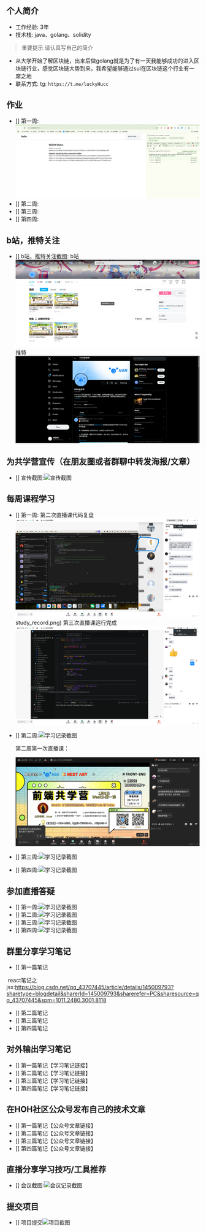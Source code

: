 ## 个人简介
- 工作经验: 3年
- 技术栈: java、golang、solidity
> 重要提示 请认真写自己的简介
- 从大学开始了解区块链，出来后做golang就是为了有一天我能够成功的进入区块链行业，感觉区块链大势到来，我希望能够通过sui在区块链这个行业有一席之地
- 联系方式: tg: `https://t.me/luckyHucc`



## 作业
- [] 第一周:
![运行成功截图](./images/one_week_ok.png)
- [] 第二周:
- [] 第三周:
- [] 第四周:



## b站，推特关注

- [] b站，推特关注截图: 
b站![b站关注](./images/bilibili.png)
推特![twiter关注](./images/twiter.png)


## 为共学营宣传（在朋友圈或者群聊中转发海报/文章）

- [] 宣传截图:![宣传截图](./images/你的图片地址)

## 每周课程学习

- [] 第一周:
  第二次直播课代码复盘![two_live_record](./images/two_live.png)study_record.png)
  第三次直播课运行完成![three_record](./images/three_live.png)

- [] 第二周:![学习记录截图](./images/你的图片地址)

  第二周第一次直播课：

  ![two_week_one_live](.\images\two_week_one_live.png)

- [] 第三周:![学习记录截图](./images/你的图片地址)

- [] 第四周:![学习记录截图](./images/你的图片地址)

## 参加直播答疑

- [] 第一周:![学习记录截图](./images/你的图片地址)
- [] 第二周:![学习记录截图](./images/你的图片地址)
- [] 第三周:![学习记录截图](./images/你的图片地址)
- [] 第四周:![学习记录截图](./images/你的图片地址)

## 群里分享学习笔记

- [] 第一篇笔记

​	react笔记之jsx:https://blog.csdn.net/qq_43707445/article/details/145009793?sharetype=blogdetail&sharerId=145009793&sharerefer=PC&sharesource=qq_43707445&spm=1011.2480.3001.8118

- [] 第二篇笔记
- [] 第三篇笔记
- [] 第四篇笔记

## 对外输出学习笔记

- [] 第一篇笔记【学习笔记链接】
- [] 第二篇笔记【学习笔记链接】
- [] 第三篇笔记【学习笔记链接】
- [] 第四篇笔记【学习笔记链接】

## 在HOH社区公众号发布自己的技术文章

- [] 第一篇笔记【公众号文章链接】
- [] 第二篇笔记【公众号文章链接】
- [] 第三篇笔记【公众号文章链接】
- [] 第四篇笔记【公众号文章链接】

## 直播分享学习技巧/工具推荐

- [] 会议截图:![会议记录截图](./images/你的图片地址)

## 提交项目

- [] 项目提交![项目截图](./images/你的图片地址)

